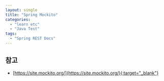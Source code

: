 ```yaml
---
layout: single
title: "Spring Mockito"
categories: 
  - "learn etc"
  - "Java Test"
tags: 
  - "Spring REST Docs"
---
```


## 



## 참고

- [https://site.mockito.org/](https://site.mockito.org/){:target="_blank"}
